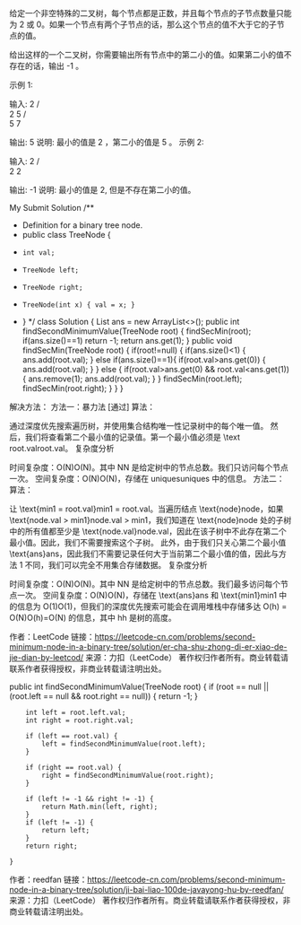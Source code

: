 给定一个非空特殊的二叉树，每个节点都是正数，并且每个节点的子节点数量只能为 2 或 0。如果一个节点有两个子节点的话，那么这个节点的值不大于它的子节点的值。 

给出这样的一个二叉树，你需要输出所有节点中的第二小的值。如果第二小的值不存在的话，输出 -1 。

示例 1:

输入: 
    2
   / \
  2   5
     / \
    5   7

输出: 5
说明: 最小的值是 2 ，第二小的值是 5 。
示例 2:

输入: 
    2
   / \
  2   2

输出: -1
说明: 最小的值是 2, 但是不存在第二小的值。


My Submit Solution
/**
 * Definition for a binary tree node.
 * public class TreeNode {
 *     int val;
 *     TreeNode left;
 *     TreeNode right;
 *     TreeNode(int x) { val = x; }
 * }
 */
class Solution {
    List<Integer> ans = new ArrayList<>();
    public int findSecondMinimumValue(TreeNode root) {
        findSecMin(root);
        if(ans.size()==1) return -1;
        return ans.get(1);
    }
    public void findSecMin(TreeNode root) {
        if(root!=null) {
            if(ans.size()<1) {
                ans.add(root.val);
            } else if(ans.size()==1){
                if(root.val>ans.get(0)) {
                    ans.add(root.val);
                }
            } else {
                if(root.val>ans.get(0) && root.val<ans.get(1)) {
                    ans.remove(1);
                    ans.add(root.val);
                }
            }
            findSecMin(root.left);
            findSecMin(root.right);
        }
    }
}


解决方法：
方法一：暴力法 [通过]
算法：

通过深度优先搜索遍历树，并使用集合结构唯一性记录树中的每个唯一值。
然后，我们将查看第二个最小值的记录值。第一个最小值必须是 \text root.valroot.val。
复杂度分析

时间复杂度：O(N)O(N)。其中 NN 是给定树中的节点总数。我们只访问每个节点一次。
空间复杂度：O(N)O(N)，存储在 uniquesuniques 中的信息。
方法二：
算法：

让 \text{min1 = root.val}min1 = root.val。当遍历结点 \text{node}node，如果 \text{node.val > min1}node.val > min1，我们知道在 \text{node}node 处的子树中的所有值都至少是 \text{node.val}node.val，因此在该子树中不此存在第二个最小值。因此，我们不需要搜索这个子树。
此外，由于我们只关心第二个最小值 \text{ans}ans，因此我们不需要记录任何大于当前第二个最小值的值，因此与方法 1 不同，我们可以完全不用集合存储数据。
复杂度分析

时间复杂度：O(N)O(N)。其中 NN 是给定树中的节点总数。我们最多访问每个节点一次。
空间复杂度：O(N)O(N)，存储在 \text{ans}ans 和 \text{min1}min1 中的信息为 O(1)O(1)，但我们的深度优先搜索可能会在调用堆栈中存储多达 O(h) = O(N)O(h)=O(N) 的信息，其中 hh 是树的高度。

作者：LeetCode
链接：https://leetcode-cn.com/problems/second-minimum-node-in-a-binary-tree/solution/er-cha-shu-zhong-di-er-xiao-de-jie-dian-by-leetcod/
来源：力扣（LeetCode）
著作权归作者所有。商业转载请联系作者获得授权，非商业转载请注明出处。


public int findSecondMinimumValue(TreeNode root) {
        if (root == null || (root.left == null && root.right == null)) {
            return -1;
        }

        int left = root.left.val;
        int right = root.right.val;

        if (left == root.val) {
            left = findSecondMinimumValue(root.left);
        }

        if (right == root.val) {
            right = findSecondMinimumValue(root.right);
        }

        if (left != -1 && right != -1) {
            return Math.min(left, right);
        }
        if (left != -1) {
            return left;
        }
        return right;

    }

作者：reedfan
链接：https://leetcode-cn.com/problems/second-minimum-node-in-a-binary-tree/solution/ji-bai-liao-100de-javayong-hu-by-reedfan/
来源：力扣（LeetCode）
著作权归作者所有。商业转载请联系作者获得授权，非商业转载请注明出处。